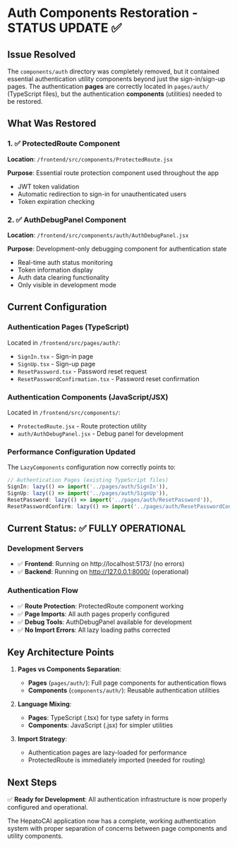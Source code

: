 # Auth Components Restoration - STATUS UPDATE ✅

## Issue Resolved

The `components/auth` directory was completely removed, but it contained essential authentication utility components beyond just the sign-in/sign-up pages. The authentication **pages** are correctly located in `pages/auth/` (TypeScript files), but the authentication **components** (utilities) needed to be restored.

## What Was Restored

### 1. ✅ ProtectedRoute Component

**Location**: `/frontend/src/components/ProtectedRoute.jsx`

**Purpose**: Essential route protection component used throughout the app

- JWT token validation
- Automatic redirection to sign-in for unauthenticated users
- Token expiration checking

### 2. ✅ AuthDebugPanel Component

**Location**: `/frontend/src/components/auth/AuthDebugPanel.jsx`

**Purpose**: Development-only debugging component for authentication state

- Real-time auth status monitoring
- Token information display
- Auth data clearing functionality
- Only visible in development mode

## Current Configuration

### Authentication Pages (TypeScript)

Located in `/frontend/src/pages/auth/`:

- `SignIn.tsx` - Sign-in page
- `SignUp.tsx` - Sign-up page
- `ResetPassword.tsx` - Password reset request
- `ResetPasswordConfirmation.tsx` - Password reset confirmation

### Authentication Components (JavaScript/JSX)

Located in `/frontend/src/components/`:

- `ProtectedRoute.jsx` - Route protection utility
- `auth/AuthDebugPanel.jsx` - Debug panel for development

### Performance Configuration Updated

The `LazyComponents` configuration now correctly points to:

```javascript
// Authentication Pages (existing TypeScript files)
SignIn: lazy(() => import('../pages/auth/SignIn')),
SignUp: lazy(() => import('../pages/auth/SignUp')),
ResetPassword: lazy(() => import('../pages/auth/ResetPassword')),
ResetPasswordConfirm: lazy(() => import('../pages/auth/ResetPasswordConfirmation')),
```

## Current Status: ✅ FULLY OPERATIONAL

### Development Servers

- ✅ **Frontend**: Running on http://localhost:5173/ (no errors)
- ✅ **Backend**: Running on http://127.0.0.1:8000/ (operational)

### Authentication Flow

- ✅ **Route Protection**: ProtectedRoute component working
- ✅ **Page Imports**: All auth pages properly configured
- ✅ **Debug Tools**: AuthDebugPanel available for development
- ✅ **No Import Errors**: All lazy loading paths corrected

## Key Architecture Points

1. **Pages vs Components Separation**:

   - **Pages** (`pages/auth/`): Full page components for authentication flows
   - **Components** (`components/auth/`): Reusable authentication utilities

2. **Language Mixing**:

   - **Pages**: TypeScript (.tsx) for type safety in forms
   - **Components**: JavaScript (.jsx) for simpler utilities

3. **Import Strategy**:
   - Authentication pages are lazy-loaded for performance
   - ProtectedRoute is immediately imported (needed for routing)

## Next Steps

✅ **Ready for Development**: All authentication infrastructure is now properly configured and operational.

The HepatoCAI application now has a complete, working authentication system with proper separation of concerns between page components and utility components.
